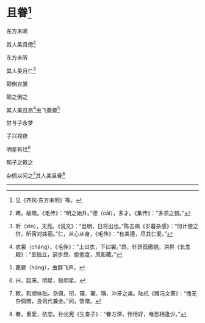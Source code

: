    

# 且眷[^1]

东方未晞

其人美且偲[^2]

东方未昕

其人美且仁[^3]

颠倒衣裳

颠之倒之

其人美且昂[^4]虫飞薨薨[^5]

甘与子永梦

子兴视夜

明星有烂[^6]

知子之敕之

杂佩以问之[^7]其人美且眷[^8]

* * *

[^1]: 见《齐风·东方未明》等。
[^2]: 晞，破晓。《毛传》：“明之始升。”偲（cāi），多才。《集传》：“多须之貌。”
[^3]: 昕（xīn），天亮。《说文》：“旦明，日将出也。”陈去病《岁暮杂感》：“何计使之併，昕宵对姝丽。”仁，从心从身，《毛传》：“有美德，尽其仁爱。”
[^4]: 衣裳（cháng），《毛传》：“上曰衣，下曰裳。”昂，轩昂孤傲貌。洪昇《长生殿》：“呈独立，鹄步昂，偷低度，凤影藏。”
[^5]: 薨薨（hōng），虫群飞声。
[^6]: 兴，起床。明星，启明星。
[^7]: 敕，和顺体贴。杂佩，珩、璜、琚、瑀、冲牙之类。陆机《赠冯文罴》：“愧无杂佩赠，良讯代兼金。”问，馈赠。
[^8]: 眷，重爱，依恋。孙光宪《生查子》：“眷方深，怜恰好，唯恐相逢少。”